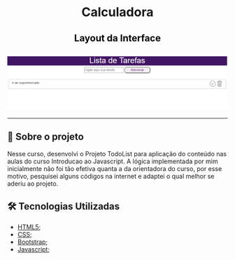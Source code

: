 <h1 align="center">

**Calculadora**

</h1>

<h2 align="center" style="color:black"> Layout da Interface
<h2>

<h2 align="center">
<img alt="layout" src= "https://github.com/angelresende/todo-list/blob/main/Layout.PNG" width="600px">
</h2><hr>
 

## 🚀 Sobre o projeto

Nesse curso, desenvolvi o Projeto TodoList para aplicação do conteúdo nas aulas do curso Introducao ao Javascript.
A lógica implementada por mim inicialmente não foi tão efetiva quanta a da orientadora do curso, por esse motivo, pesquisei alguns códigos na internet e adaptei o qual melhor se aderiu ao projeto. 

## 🛠️ Tecnologias Utilizadas

- [HTML5](https://www.techtudo.com.br/noticias/2011/12/o-que-e-html5.ghtml);
- [CSS](https://developer.mozilla.org/pt-BR/docs/Web/CSS);
- [Bootstrap](https://getbootstrap.com/docs/4.0/getting-started/introduction/);
- [Javascript](https://www.javascript.com/);
